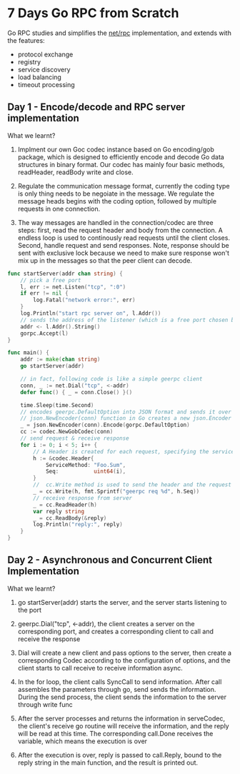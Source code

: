 # 7 Days Go RPC from Scratch

Go RPC studies and simplifies the [net/rpc](https://pkg.go.dev/net/rpc) implementation, and extends with the features:
* protocol exchange
* registry
* service discovery
* load balancing
* timeout processing

## Day 1 - Encode/decode and RPC server implementation

What we learnt?

1. Implment our own Goc codec instance based on Go encoding/gob package, which is designed to efficiently encode
and decode Go data structures in binary format. Our codec has mainly four basic methods, readHeader, readBody
write and close.

2. Regulate the communication message format, currently the coding type is only thing needs to be negoiate
in the message. We regulate the message heads begins with the coding option, followed by multiple requests
in one connection.

3. The way messages are handled in the connection/codec are three steps: first, read the request header and
body from the connection. A endless loop is used to continously read requests until the client closes.
Second, handle request and send responses. Note, response should be sent with exclusive lock because
we need to make sure response won't mix up in the messages so that the peer client can decode.

```go
func startServer(addr chan string) {
	// pick a free port
	l, err := net.Listen("tcp", ":0")
	if err != nil {
		log.Fatal("network error:", err)
	}
	log.Println("start rpc server on", l.Addr())
	// sends the address of the listener (which is a free port chosen by net.Listen("tcp", ":0")) to the addr channel. This allows the main function to receive the address and use it to establish a connection.
	addr <- l.Addr().String()
	gorpc.Accept(l)
}

func main() {
	addr := make(chan string)
	go startServer(addr)

	// in fact, following code is like a simple geerpc client
	conn, _ := net.Dial("tcp", <-addr)
	defer func() { _ = conn.Close() }()

	time.Sleep(time.Second)
	// encodes geerpc.DefaultOption into JSON format and sends it over the connection conn
	// json.NewEncoder(conn) function in Go creates a new json.Encoder that writes JSON-encoded data to the specified io.Writer, which in this case is the conn
	_ = json.NewEncoder(conn).Encode(gorpc.DefaultOption)
	cc := codec.NewGobCodec(conn)
	// send request & receive response
	for i := 0; i < 5; i++ {
		// A Header is created for each request, specifying the service method (Foo.Sum) and a sequence number (Seq).
		h := &codec.Header{
			ServiceMethod: "Foo.Sum",
			Seq:           uint64(i),
		}
		//  cc.Write method is used to send the header and the request body (a formatted string) to the server.
		_ = cc.Write(h, fmt.Sprintf("geerpc req %d", h.Seq))
		// receive response from server
		_ = cc.ReadHeader(h)
		var reply string
		_ = cc.ReadBody(&reply)
		log.Println("reply:", reply)
	}
}
```


## Day 2 - Asynchronous and Concurrent Client Implementation

What we learnt?

1. go startServer(addr) starts the server, and the server starts listening to the port

2. geerpc.Dial("tcp", <-addr), the client creates a server on the corresponding port, and creates a corresponding client to call and receive the response

3. Dial will create a new client and pass options to the server, then create a corresponding Codec according to the configuration of options, and the client starts to call receive to receive information async.

4. In the for loop, the client calls SyncCall to send information. After call assembles the parameters through go, send sends the information. During the send process, the client sends the information to the server through write func

5. After the server processes and returns the information in serveCodec, the client's receive go routine will receive the information, and the reply will be read at this time. The corresponding call.Done receives the variable, which means the execution is over

6. After the execution is over, reply is passed to call.Reply, bound to the reply string in the main function, and the result is printed out.